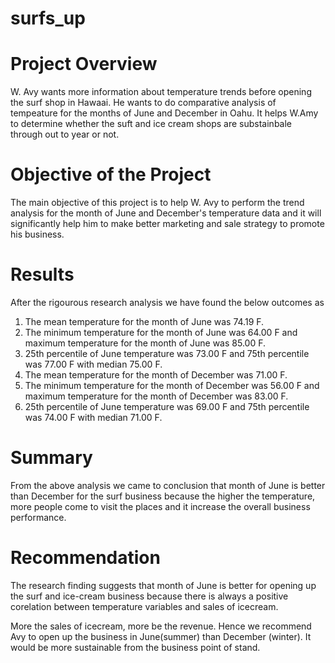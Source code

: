 # surfs_up

# Project Overview

W. Avy wants more information about temperature trends before opening the surf shop in Hawaai. He wants to do comparative analysis of tempeature for the months of June and December in Oahu. It helps W.Amy to determine whether the suft and ice cream shops are substainbale through out to year or not.

# Objective of the Project

The main objective of this project is to help W. Avy to perform the trend analysis for the month of June and December's temperature data and it will significantly help him to make better marketing and sale strategy to promote his business.

# Results

After the rigourous research analysis we have found the below outcomes as 
1. The mean temperature for the month of June was 74.19 F. 
2. The minimum temperature for the month of June was 64.00 F and maximum temperature for the month of June was 85.00 F. 
3. 25th percentile of June temperature was 73.00 F and 75th percentile was 77.00 F with median 75.00 F.
4. The mean temperature for the month of December was 71.00 F.
5. The minimum temperature for the month of December was 56.00 F and maximum temperature for the month of December was 83.00 F.
6. 25th percentile of June temperature was 69.00 F and 75th percentile was 74.00 F with median 71.00 F.

# Summary

From the above analysis we came to conclusion that month of June is better than December for the surf business because the higher the temperature, more people come to visit the places and it increase the overall business performance.

# Recommendation

The research finding suggests that month of June is better for opening up the surf and ice-cream business because there is always a positive corelation between temperature variables and sales of icecream.

More the sales of icecream, more be the revenue. Hence we recommend  Avy to open up the business in June(summer) than December (winter). It would be more sustainable from the business point of stand.
